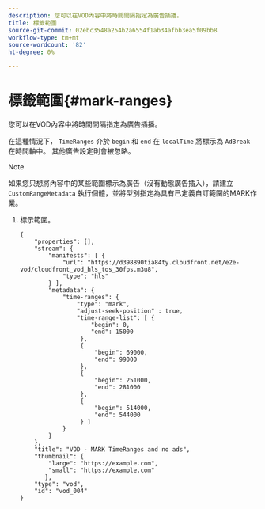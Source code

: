 ```yaml
---
description: 您可以在VOD內容中將時間間隔指定為廣告插播。
title: 標籤範圍
source-git-commit: 02ebc3548a254b2a6554f1ab34afbb3ea5f09bb8
workflow-type: tm+mt
source-wordcount: '82'
ht-degree: 0%

---
```


# 標籤範圍{#mark-ranges}

您可以在VOD內容中將時間間隔指定為廣告插播。

在這種情況下， `TimeRanges` 介於 `begin` 和 `end` 在 `localTime` 將標示為 `AdBreak` 在時間軸中。 其他廣告設定則會被忽略。

>[!NOTE]
>
>如果您只想將內容中的某些範圍標示為廣告（沒有動態廣告插入），請建立 `CustomRangeMetadata` 執行個體，並將型別指定為具有已定義自訂範圍的MARK作業。

1. 標示範圍。

   ```
   {   
       "properties": [],
       "stream": {
           "manifests": [ {
               "url": "https://d398890tia84ty.cloudfront.net/e2e-vod/cloudfront_vod_hls_tos_30fps.m3u8",
               "type": "hls"
           } ],
           "metadata": {
               "time-ranges": {
                   "type": "mark",
                   "adjust-seek-position" : true,   
                   "time-range-list": [ {
                       "begin": 0,
                       "end": 15000
                    },
                    {
                        "begin": 69000,
                        "end": 99000
                    },
                    {
                        "begin": 251000,
                        "end": 281000
                    },
                    {
                        "begin": 514000,
                        "end": 544000
                    } ]
               }
           }           
       },   
       "title": "VOD - MARK TimeRanges and no ads",
       "thumbnail": {
           "large": "https://example.com",
           "small": "https://example.com"
          },
       "type": "vod",
       "id": "vod_004"
   }
   ```
